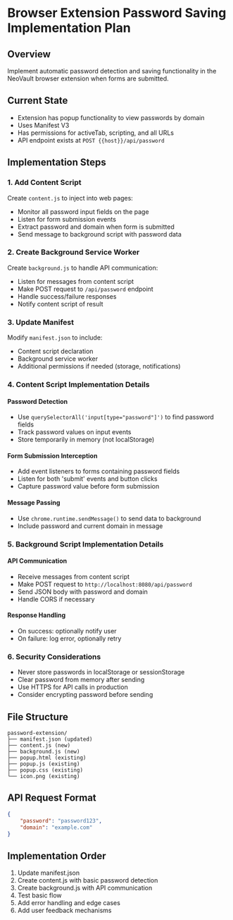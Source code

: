 # Browser Extension Password Saving Implementation Plan

## Overview
Implement automatic password detection and saving functionality in the NeoVault browser extension when forms are submitted.

## Current State
- Extension has popup functionality to view passwords by domain
- Uses Manifest V3
- Has permissions for activeTab, scripting, and all URLs
- API endpoint exists at `POST {{host}}/api/password`

## Implementation Steps

### 1. Add Content Script
Create `content.js` to inject into web pages:
- Monitor all password input fields on the page
- Listen for form submission events
- Extract password and domain when form is submitted
- Send message to background script with password data

### 2. Create Background Service Worker
Create `background.js` to handle API communication:
- Listen for messages from content script
- Make POST request to `/api/password` endpoint
- Handle success/failure responses
- Notify content script of result

### 3. Update Manifest
Modify `manifest.json` to include:
- Content script declaration
- Background service worker
- Additional permissions if needed (storage, notifications)

### 4. Content Script Implementation Details

#### Password Detection
- Use `querySelectorAll('input[type="password"]')` to find password fields
- Track password values on input events
- Store temporarily in memory (not localStorage)

#### Form Submission Interception
- Add event listeners to forms containing password fields
- Listen for both 'submit' events and button clicks
- Capture password value before form submission

#### Message Passing
- Use `chrome.runtime.sendMessage()` to send data to background
- Include password and current domain in message

### 5. Background Script Implementation Details

#### API Communication
- Receive messages from content script
- Make POST request to `http://localhost:8080/api/password`
- Send JSON body with password and domain
- Handle CORS if necessary

#### Response Handling
- On success: optionally notify user
- On failure: log error, optionally retry

### 6. Security Considerations
- Never store passwords in localStorage or sessionStorage
- Clear password from memory after sending
- Use HTTPS for API calls in production
- Consider encrypting password before sending

## File Structure
```
password-extension/
├── manifest.json (updated)
├── content.js (new)
├── background.js (new)
├── popup.html (existing)
├── popup.js (existing)
├── popup.css (existing)
└── icon.png (existing)
```

## API Request Format
```json
{
    "password": "password123",
    "domain": "example.com"
}
```

## Implementation Order
1. Update manifest.json
2. Create content.js with basic password detection
3. Create background.js with API communication
4. Test basic flow
5. Add error handling and edge cases
6. Add user feedback mechanisms 